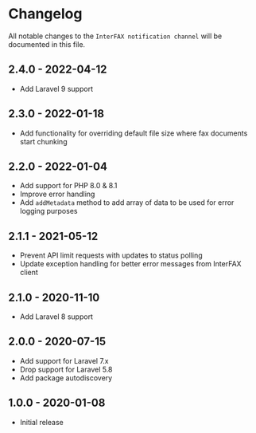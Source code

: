 # Changelog

All notable changes to the `InterFAX notification channel` will be documented in this file.

## 2.4.0 - 2022-04-12

- Add Laravel 9 support

## 2.3.0 - 2022-01-18

- Add functionality for overriding default file size where fax documents start chunking

## 2.2.0 - 2022-01-04

- Add support for PHP 8.0 & 8.1
- Improve error handling
- Add `addMetadata` method to add array of data to be used for error logging purposes

## 2.1.1 - 2021-05-12

- Prevent API limit requests with updates to status polling
- Update exception handling for better error messages from InterFAX client

## 2.1.0 - 2020-11-10

- Add Laravel 8 support

## 2.0.0 - 2020-07-15

- Add support for Laravel 7.x
- Drop support for Laravel 5.8
- Add package autodiscovery

## 1.0.0 - 2020-01-08

- Initial release
